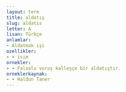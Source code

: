 ```yaml
---
layout: term
title: aldatış
slug: aldatis
letter: A
lisan: Türkçe
anlamlar:
- Aldatmak işi
ozellikler:
- - isim
ornekler:
- - Falsolu vuruş kalleşçe bir aldatıştır.
orneklerkaynak:
- - Haldun Taner
---
```

